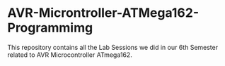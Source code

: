 # AVR-Microntroller-ATMega162-Programmimg
This repository contains all the Lab Sessions we did in our 6th Semester related to AVR Microcontroller ATmega162.
